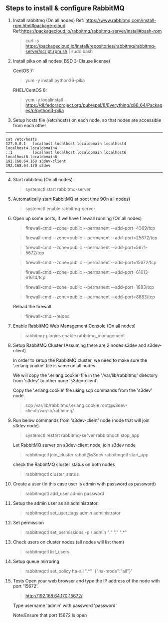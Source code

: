 ## Steps to install & configure RabbitMQ

1) Install rabbitmq (On all nodes)
    Ref: https://www.rabbitmq.com/install-rpm.html#package-cloud
    Ref:https://packagecloud.io/rabbitmq/rabbitmq-server/install#bash-rpm


   >curl -s https://packagecloud.io/install/repositories/rabbitmq/rabbitmq-server/script.rpm.sh | sudo bash

2) Install pika on all nodes( BSD 3-Clause license)

    CentOS 7:
   > yum -y install  python36-pika

    RHEL/CentOS 8:
   > yum -y localinstall https://dl.fedoraproject.org/pub/epel/8/Everything/x86_64/Packages/p/python3-pika

3) Setup hosts file (/etc/hosts) on each node, so that nodes are
   accessible from each other
----
    cat /etc/hosts
    127.0.0.1   localhost localhost.localdomain localhost4 localhost4.localdomain4
    ::1         localhost localhost.localdomain localhost6 localhost6.localdomain6
    192.168.64.168 s3dev-client
    192.168.64.170 s3dev
----

4) Start rabbitmq (On all nodes)

   >systemctl start rabbitmq-server

5) Automatically start RabbitMQ at boot time 9On all nodes)

   >systemctl enable rabbitmq-server

6) Open up some ports, if we have firewall running (On all nodes)


   >firewall-cmd --zone=public --permanent --add-port=4369/tcp

   >firewall-cmd --zone=public --permanent --add-port=25672/tcp

   >firewall-cmd --zone=public --permanent --add-port=5671-5672/tcp

   >firewall-cmd --zone=public --permanent --add-port=15672/tcp

   >firewall-cmd --zone=public --permanent --add-port=61613-61614/tcp

   >firewall-cmd --zone=public --permanent --add-port=1883/tcp

   >firewall-cmd --zone=public --permanent --add-port=8883/tcp

   Reload the firewall

   >firewall-cmd --reload

7) Enable RabbitMQ Web Management Console (On all nodes)

   >rabbitmq-plugins enable rabbitmq_management

8) Setup RabbitMQ Cluster (Assuming there are 2 nodes s3dev and s3dev-client)

    In order to setup the RabbitMQ cluster, we need to make sure the '.erlang.cookie' file is same on all nodes.

    We will copy the '.erlang.cookie' file in the '/var/lib/rabbitmq' directory from 's3dev' to other node
    's3dev-client'.


    Copy the '.erlang.cookie' file using scp commands from the 's3dev' node.

   >scp /var/lib/rabbitmq/.erlang.cookie root@s3dev-client:/var/lib/rabbitmq/


9) Run below commands from 's3dev-client' node (node that will join s3dev node)

   >systemctl restart rabbitmq-server
   >rabbitmqctl stop_app

    Let RabbitMQ server on s3dev-client node, join s3dev node

   >rabbitmqctl join_cluster rabbit@s3dev
   >rabbitmqctl start_app

    check the RabbitMQ cluster status on both nodes

   >rabbitmqctl cluster_status


10) Create a user (In this case user is admin with password as password)

    >rabbitmqctl add_user admin password


11) Setup the admin user as an administrator.

    >rabbitmqctl set_user_tags admin administrator


11) Set permission

    >rabbitmqctl set_permissions -p / admin ".*" ".*" ".*"


12) Check users on cluster nodes (all nodes will list them)
    >rabbitmqctl list_users


13) Setup queue mirroring

    >rabbitmqctl set_policy ha-all ".*" '{"ha-mode":"all"}'


14) Tests
    Open your web browser and type the IP address of the node with port '15672'.

    >http://192.168.64.170:15672/

    Type username 'admin' with password 'password'

    Note:Ensure that port 15672 is open